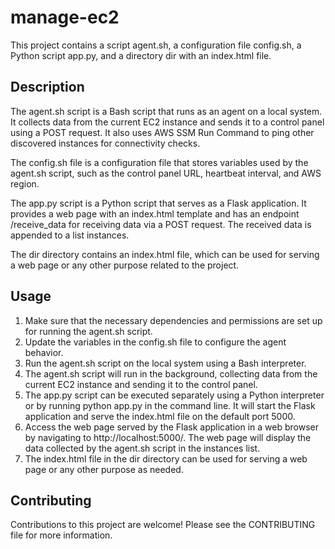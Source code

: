 # manage-ec2

This project contains a script agent.sh, a configuration file config.sh, a Python script app.py, and a directory dir with an index.html file.

## Description

The agent.sh script is a Bash script that runs as an agent on a local system. It collects data from the current EC2 instance and sends it to a control panel using a POST request. It also uses AWS SSM Run Command to ping other discovered instances for connectivity checks.

The config.sh file is a configuration file that stores variables used by the agent.sh script, such as the control panel URL, heartbeat interval, and AWS region.

The app.py script is a Python script that serves as a Flask application. It provides a web page with an index.html template and has an endpoint /receive_data for receiving data via a POST request. The received data is appended to a list instances.

The dir directory contains an index.html file, which can be used for serving a web page or any other purpose related to the project.

## Usage

1. Make sure that the necessary dependencies and permissions are set up for running the agent.sh script.
2. Update the variables in the config.sh file to configure the agent behavior.
3. Run the agent.sh script on the local system using a Bash interpreter.
4. The agent.sh script will run in the background, collecting data from the current EC2 instance and sending it to the control panel.
5. The app.py script can be executed separately using a Python interpreter or by running python app.py in the command line. It will start the Flask application and serve the index.html file on the default port 5000.
6. Access the web page served by the Flask application in a web browser by navigating to http://localhost:5000/. The web page will display the data collected by the agent.sh script in the instances list.
7. The index.html file in the dir directory can be used for serving a web page or any other purpose as needed.

## Contributing
Contributions to this project are welcome! Please see the CONTRIBUTING file for more information.
